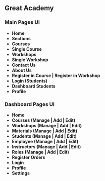 

## Great Academy



### Main Pages UI

- **Home**
- **Sections**
- **Courses**
- **Single Course**
- **Workshops**
- **Single Workshop**
- **Contact Us**
- **About Us**
- **Register in Course | Register in Workshop**
- **Login (Students)**
- **Dashboard Students**
- **Profile**

### Dashboard Pages UI
- **Home**
- **Courses (Manage | Add | Edit)**
- **Workshops (Manage | Add | Edit)**
- **Materials (Manage | Add | Edit)**
- **Students (Manage | Add | Edit)**
- **Employee (Manage | Add | Edit)**
- **Instructors (Manage | Add | Edit)**
- **Roles (Manage | Add | Edit)**
- **Register Orders**
- **Login**
- **Profile**
- **Settings**


